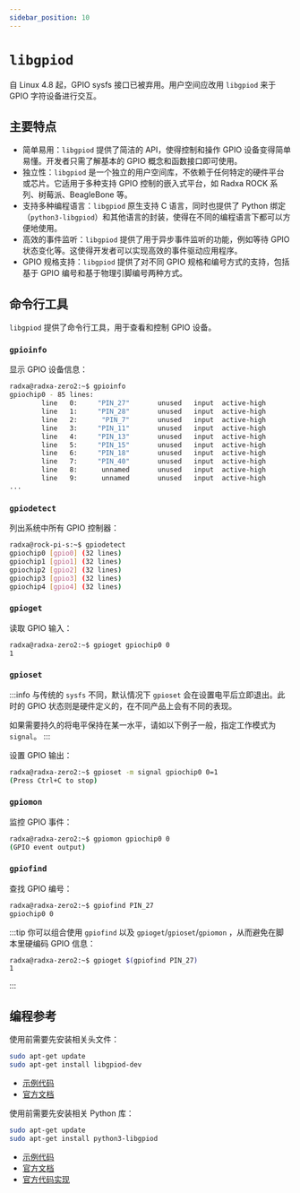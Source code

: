 ```yaml
---
sidebar_position: 10
---
```


# `libgpiod`

自 Linux 4.8 起，GPIO sysfs 接口已被弃用。用户空间应改用 `libgpiod` 来于 GPIO 字符设备进行交互。

## 主要特点

- 简单易用：`libgpiod` 提供了简洁的 API，使得控制和操作 GPIO 设备变得简单易懂。开发者只需了解基本的 GPIO 概念和函数接口即可使用。
- 独立性：`libgpiod` 是一个独立的用户空间库，不依赖于任何特定的硬件平台或芯片。它适用于多种支持 GPIO 控制的嵌入式平台，如 Radxa ROCK 系列、树莓派、BeagleBone 等。
- 支持多种编程语言：`libgpiod` 原生支持 C 语言，同时也提供了 Python 绑定（`python3-libgpiod`）和其他语言的封装，使得在不同的编程语言下都可以方便地使用。
- 高效的事件监听：`libgpiod` 提供了用于异步事件监听的功能，例如等待 GPIO 状态变化等。这使得开发者可以实现高效的事件驱动应用程序。
- GPIO 规格支持：`libgpiod` 提供了对不同 GPIO 规格和编号方式的支持，包括基于 GPIO 编号和基于物理引脚编号两种方式。

## 命令行工具

`libgpiod` 提供了命令行工具，用于查看和控制 GPIO 设备。

### `gpioinfo`

显示 GPIO 设备信息：

```bash
radxa@radxa-zero2:~$ gpioinfo
gpiochip0 - 85 lines:
        line   0:     "PIN_27"       unused   input  active-high
        line   1:     "PIN_28"       unused   input  active-high
        line   2:      "PIN_7"       unused   input  active-high
        line   3:     "PIN_11"       unused   input  active-high
        line   4:     "PIN_13"       unused   input  active-high
        line   5:     "PIN_15"       unused   input  active-high
        line   6:     "PIN_18"       unused   input  active-high
        line   7:     "PIN_40"       unused   input  active-high
        line   8:      unnamed       unused   input  active-high
        line   9:      unnamed       unused   input  active-high
...
```

### `gpiodetect`

列出系统中所有 GPIO 控制器：

```bash
radxa@rock-pi-s:~$ gpiodetect
gpiochip0 [gpio0] (32 lines)
gpiochip1 [gpio1] (32 lines)
gpiochip2 [gpio2] (32 lines)
gpiochip3 [gpio3] (32 lines)
gpiochip4 [gpio4] (32 lines)
```

### `gpioget`

读取 GPIO 输入：

```bash
radxa@radxa-zero2:~$ gpioget gpiochip0 0
1
```

### `gpioset`

:::info
与传统的 `sysfs` 不同，默认情况下 `gpioset` 会在设置电平后立即退出。此时的 GPIO 状态则是硬件定义的，在不同产品上会有不同的表现。

如果需要持久的将电平保持在某一水平，请如以下例子一般，指定工作模式为 `signal`。
:::

设置 GPIO 输出：

```bash
radxa@radxa-zero2:~$ gpioset -m signal gpiochip0 0=1
(Press Ctrl+C to stop)
```

### `gpiomon`

监控 GPIO 事件：

```bash
radxa@radxa-zero2:~$ gpiomon gpiochip0 0
(GPIO event output)
```

### `gpiofind`

查找 GPIO 编号：

```bash
radxa@radxa-zero2:~$ gpiofind PIN_27
gpiochip0 0
```

:::tip
你可以组合使用 `gpiofind` 以及 `gpioget`/`gpioset`/`gpiomon` ，从而避免在脚本里硬编码 GPIO 信息：

```bash
radxa@radxa-zero2:~$ gpioget $(gpiofind PIN_27)
1
```

:::

## 编程参考

<Tabs queryString="lang">
<TabItem value="C">

使用前需要先安装相关头文件：

```bash
sudo apt-get update
sudo apt-get install libgpiod-dev
```

- [示例代码](https://git.kernel.org/pub/scm/libs/libgpiod/libgpiod.git/tree/examples)
- [官方文档](https://libgpiod.readthedocs.io/en/latest/index.html)

</TabItem>
<TabItem value="Python">

使用前需要先安装相关 Python 库：

```bash
sudo apt-get update
sudo apt-get install python3-libgpiod
```

- [示例代码](https://git.kernel.org/pub/scm/libs/libgpiod/libgpiod.git/tree/bindings/python/examples)
- [官方文档](https://libgpiod.readthedocs.io/en/latest/index.html)
- [官方代码实现](https://git.kernel.org/pub/scm/libs/libgpiod/libgpiod.git/tree/bindings/python/gpiod)

</TabItem>
</Tabs>
